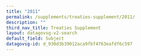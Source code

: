 ```yaml
---
title: "2011"
permalink: /supplements/treaties-supplement/2011/
description: ""
third_nav_title: Treaties Supplement
layout: datagovsg-v2-search
default_field: Subject
datagovsg-id: d_930d3b39012aca9fbf4763eafdf6c597
---
```

